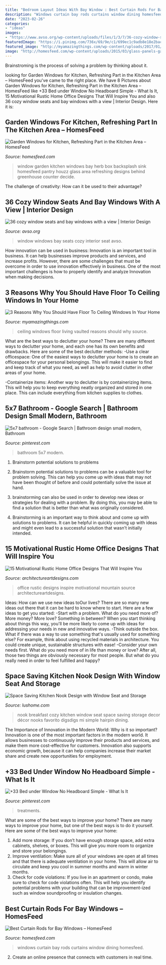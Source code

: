 ```yaml
---
title: "Bedroom Layout Ideas With Bay Window : Best Curtain Rods For Bay Windows – Homesfeed"
description: "Windows curtain bay rods curtains window dining homesfeed"
date: "2023-02-26"
categories:
- "ideas"
images:
- "https://www.avso.org/wp-content/uploads/files/1/3/7/36-cozy-window-seats-and-bay-windows-with-a-view-14-137.jpg"
featuredImage: "https://i.pinimg.com/736x/69/9e/c1/699ec1c9adb8e18e2bace1ecfb0204fd.jpg"
featured_image: "http://myamazingthings.com/wp-content/uploads/2017/01/Vaulted-Ceiling-Living-Room-Design-Ideas-11.jpg"
image: "http://homesfeed.com/wp-content/uploads/2015/03/glass-panels-garden-window-behind-the-backsplash-beautiful-flower-ormament.jpg"
---
```



Brainstroming is the process of solving a problem by thinking about it.

	

		
looking for Garden Windows for Kitchen, Refreshing Part in the Kitchen Area – HomesFeed you've came to the right place. We have 8 Pictures about Garden Windows for Kitchen, Refreshing Part in the Kitchen Area – HomesFeed like +33 Bed under Window No Headboard Simple - What Is It, 15 Motivational Rustic Home Office Designs That Will Inspire You and also 36 cozy window seats and bay windows with a view | Interior Design. Here it is:
		
    
## Garden Windows For Kitchen, Refreshing Part In The Kitchen Area – HomesFeed

<img loading=lazy src="http://homesfeed.com/wp-content/uploads/2015/03/glass-panels-garden-window-behind-the-backsplash-beautiful-flower-ormament.jpg" onerror="this.onerror=null;this.src='https://tse3.mm.bing.net/th?id=OIP.pRTt5druPX4uDRLBXv5dUAHaJ4&amp;pid=15.1';" alt="Garden Windows for Kitchen, Refreshing Part in the Kitchen Area – HomesFeed">

_Source: homesfeed.com_

>window garden kitchen windows bay herb box backsplash sink homesfeed pantry houzz glass area refreshing designs behind greenhouse counter decide. 

	

The challenge of creativity: How can it be used to their advantage?
 

    
## 36 Cozy Window Seats And Bay Windows With A View | Interior Design

<img loading=lazy src="https://www.avso.org/wp-content/uploads/files/1/3/7/36-cozy-window-seats-and-bay-windows-with-a-view-14-137.jpg" onerror="this.onerror=null;this.src='https://tse1.mm.bing.net/th?id=OIP._wnlYo40mRGpIS_knhngegHaLK&amp;pid=15.1';" alt="36 cozy window seats and bay windows with a view | Interior Design">

_Source: avso.org_

>window windows bay seats cozy interior seat avso. 

	

How innovation can be used in business:
Innovation is an important tool in business. It can help businesses improve products and services, and increase profits. However, there are some challenges that must be overcome in order to use innovation effectively in business. One of the most important challenges is how to properly identify and analyze Innovation when making decisions.

    
## 3 Reasons Why You Should Have Floor To Ceiling Windows In Your Home

<img loading=lazy src="http://myamazingthings.com/wp-content/uploads/2017/01/Vaulted-Ceiling-Living-Room-Design-Ideas-11.jpg" onerror="this.onerror=null;this.src='https://tse1.mm.bing.net/th?id=OIP.RU8b3Ab_pHD2Z9lz_m7CawHaHd&amp;pid=15.1';" alt="3 Reasons Why You Should Have Floor To Ceiling Windows In Your Home">

_Source: myamazingthings.com_

>ceiling windows floor living vaulted reasons should why source. 

	

What are the best ways to declutter your home?
There are many different ways to declutter your home, and each one has its own benefits and drawbacks. Here are some of the best declutter methods: 
-Use a clear officespace: One of the easiest ways to declutter your home is to create an officespace for your personal belongings. This will make it easier to find and keep track of what you need, as well as help to avoid clutter in other areas of your home. 

-Containerize items: Another way to declutter is by containerizing items. This will help you to keep everything neatly organized and stored in one place. This can include everything from kitchen supplies to clothes.

    
## 5x7 Bathroom - Google Search | Bathroom Design Small Modern, Bathroom

<img loading=lazy src="https://i.pinimg.com/736x/69/9e/c1/699ec1c9adb8e18e2bace1ecfb0204fd.jpg" onerror="this.onerror=null;this.src='https://tse1.mm.bing.net/th?id=OIP.h9qAbmaYhPiftP69pWUYHQHaLH&amp;pid=15.1';" alt="5x7 bathroom - Google Search | Bathroom design small modern, Bathroom">

_Source: pinterest.com_

>bathroom 5x7 modern. 

	

1. Brainstorm potential solutions to problems
1. Brainstorm potential solutions to problems can be a valuable tool for problem solving. This can help you come up with ideas that may not have been thought of before and could potentially solve the issue at hand.
2. brainstorming can also be used in order to develop new ideas or strategies for dealing with a problem. By doing this, you may be able to find a solution that is better than what was originally considered.

3. Brainstorming is an important way to think about and come up with solutions to problems. It can be helpful in quickly coming up with ideas and might even lead to a successful solution that wasn’t initially intended.

    
## 15 Motivational Rustic Home Office Designs That Will Inspire You

<img loading=lazy src="https://www.architectureartdesigns.com/wp-content/uploads/2016/09/15-Motivational-Rustic-Home-Office-Designs-That-Will-Inspire-You-7.jpg" onerror="this.onerror=null;this.src='https://tse1.mm.bing.net/th?id=OIP.AGwpqPKK4X_YJVL9bgK7RQHaE-&amp;pid=15.1';" alt="15 Motivational Rustic Home Office Designs That Will Inspire You">

_Source: architectureartdesigns.com_

>office rustic designs inspire motivational mountain source architectureartdesigns. 

	

Ideas: How can we use new ideas toOur lives?
There are so many new ideas out there that it can be hard to know where to start. Here are a few ideas to get you started: 
-Start with a problem. What do you need more of? More money? More love? Something in between? When you start thinking about things this way, you'll be more likely to come up with ideas for addressing your needs in new and innovative ways. 
-Think outside the box. What if there was a way to use something that's usually used for something else? For example, think about using recycled materials in architecture. You could create unique, sustainable structures with ease! 
-Consider your own needs first. What do you need more of in life than money or love? After all, those two things are obviously necessary for most people. But what do you really need in order to feel fulfilled and happy?

    
## Space Saving Kitchen Nook Design With Window Seat And Storage

<img loading=lazy src="https://www.lushome.com/wp-content/uploads/2015/05/window-seat-storage-kitchen-nook-design-ideas-6.jpg" onerror="this.onerror=null;this.src='https://tse2.mm.bing.net/th?id=OIP.YkajAq65_aiHpjjYlSIsFAHaKH&amp;pid=15.1';" alt="Space Saving Kitchen Nook Design with Window Seat and Storage">

_Source: lushome.com_

>nook breakfast cozy kitchen window seat space saving storage decor décor nooks favorito digsdigs mi simple hairpin dining. 

	

The Importance of Innovation in the Modern World: Why is it so important?
Innovation is one of the most important factors in the modern world. It allows businesses to continuously improve their products and services, and make them more cost-effective for customers. Innovation also supports economic growth, because it can help companies increase their market share and create new opportunities for employment.

    
## +33 Bed Under Window No Headboard Simple - What Is It

<img loading=lazy src="https://i.pinimg.com/736x/40/32/21/403221e4bf857c14d94943006fa0e925.jpg" onerror="this.onerror=null;this.src='https://tse2.mm.bing.net/th?id=OIP.VK7MI9gmeA64TeyGaGNXIQHaJ3&amp;pid=15.1';" alt="+33 Bed under Window No Headboard Simple - What Is It">

_Source: pinterest.com_

>treatments. 

	

What are some of the best ways to improve your home?
There are many ways to improve your home, but one of the best ways is to do it yourself. Here are some of the best ways to improve your home: 
1. Add more storage: If you don’t have enough storage space, add extra cabinets, shelves, or boxes. This will give you more room to organize and store your belongings. 
2. Improve ventilation: Make sure all of your windows are open at all times and that there is adequate ventilation in your home. This will allow air to circulate and keep you cool in summer months and warm in winter months. 
3. Check for code violations: If you live in an apartment or condo, make sure to check for code violations often. This will help you identify potential problems with your building that can be improvement-ized such as window soundproofing or insulation changes.

    
## Best Curtain Rods For Bay Windows – HomesFeed

<img loading=lazy src="https://homesfeed.com/wp-content/uploads/2016/01/Blue-Curtains-And-Curtain-Rods-For-Bay-Windows-In-Dining-Room.jpg" onerror="this.onerror=null;this.src='https://tse4.mm.bing.net/th?id=OIP.crYSd5yHI1hcINRQNQJhZgHaFj&amp;pid=15.1';" alt="Best Curtain Rods for Bay Windows – HomesFeed">

_Source: homesfeed.com_

>windows curtain bay rods curtains window dining homesfeed. 

	

2. Create an online presence that connects with customers in real time.

